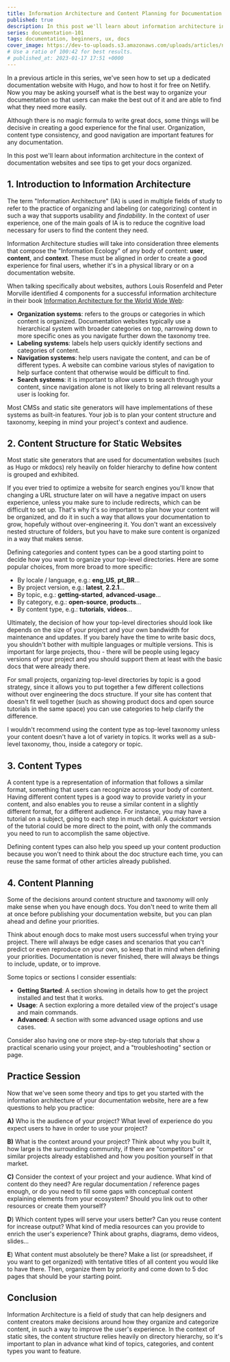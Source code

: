 ```yaml
---
title: Information Architecture and Content Planning for Documentation Websites
published: true
description: In this post we'll learn about information architecture in the context of documentation websites and see tips to get your docs organized.
series: documentation-101
tags: documentation, beginners, ux, docs 
cover_image: https://dev-to-uploads.s3.amazonaws.com/uploads/articles/nwcbj13cat0oopyqqbm1.png
# Use a ratio of 100:42 for best results.
# published_at: 2023-01-17 17:51 +0000
---
```


In a previous article in this series, we've seen how to set up a dedicated documentation website with Hugo, and how to host it for free on Netlify. Now you may be asking yourself what is the best way to organize your documentation so that users can make the best out of it and are able to find what they need more easily.

Although there is no magic formula to write great docs, some things will be decisive in creating a good experience for the final user. Organization, content type consistency, and good navigation are important features for any documentation.

In this post we'll learn about information architecture in the context of documentation websites and see tips to get your docs organized.

## 1. Introduction to Information Architecture
The term "Information Architecture" (IA) is used in multiple fields of study to refer to the practice of organizing and labeling (or categorizing) content in such a way that supports usability and _findability_. In the context of user experience, one of the main goals of IA is to reduce the cognitive load necessary for users to find the content they need.

Information Architecture studies will take into consideration three elements that compose the "Information Ecology" of any body of content: **user**, **content**, and **context**. These must be aligned in order to create a good experience for final users, whether it's in a physical library or on a documentation website.

When talking specifically about websites, authors Louis Rosenfeld and Peter Morville identified 4 components for a successful information architecture in their book [Information Architecture for the World Wide Web](https://books.google.nl/books/about/Information_Architecture_for_the_World_W.html?id=hLdcLklZOFAC&redir_esc=y):

- **Organization systems**: refers to the groups or categories in which content is organized. Documentation websites typically use a hierarchical system with broader categories on top, narrowing down to more specific ones as you navigate further down the taxonomy tree.
- **Labeling systems**: labels help users quickly identify sections and categories of content.
- **Navigation systems**: help users navigate the content, and can be of different types. A website can combine various styles of navigation to help surface content that otherwise would be difficult to find.
- **Search systems**: it is important to allow users to search through your content, since navigation alone is not likely to bring all relevant results a user is looking for.

Most CMSs and static site generators will have implementations of these systems as built-in features. Your job is to plan your content structure and taxonomy, keeping in mind your project's context and audience.

## 2. Content Structure for Static Websites
Most static site generators that are used for documentation websites (such as Hugo or mkdocs) rely heavily on folder hierarchy to define how content is grouped and exhibited.

If you ever tried to optimize a website for search engines you'll know that changing a URL structure later on will have a negative impact on users experience, unless you make sure to include redirects, which can be difficult to set up. That's why it's so important to plan how your content will be organized, and do it in such a way that allows your documentation to grow, hopefuly without over-engineering it. You don't want an excessively nested structure of folders, but you have to make sure content is organized in a way that makes sense.

Defining categories and content types can be a good starting point to decide how you want to organize your top-level directories. Here are some popular choices, from more broad to more specific:

- By locale / language, e.g.: **eng_US**, **pt_BR**...
- By project version, e.g.: **latest**, **2.2.1**...
- By topic, e.g.: **getting-started**, **advanced-usage**...
- By category, e.g.: **open-source**, **products**...
- By content type, e.g.: **tutorials**, **videos**...

Ultimately, the decision of how your top-level directories should look like depends on the size of your project and your own bandwidth for maintenance and updates. If you barely have the time to write basic docs, you shouldn't bother with multiple languages or multiple versions. This is important for large projects, thou - there will be people using legacy versions of your project and you should support them at least with the basic docs that were already there.

For small projects, organizing top-level directories by topic is a good strategy, since it allows you to put together a few different collections without over engineering the docs structure. If your site has content that doesn't fit well together (such as showing product docs and open source tutorials in the same space) you can use categories to help clarify the difference. 

I wouldn't recommend using the content type as top-level taxonomy unless your content doesn't have a lot of variety in topics. It works well as a sub-level taxonomy, thou, inside a category or topic.

## 3. Content Types
A content type is a representation of information that follows a similar format, something that users can recognize across your body of content. Having different content types is a good way to provide variety in your content, and also enables you to reuse a similar content in a slightly different format, for a different audience. For instance, you may have a tutorial on a subject, going to each step in much detail. A _quickstart_ version of the tutorial could be more direct to the point, with only the commands you need to run to accomplish the same objective.

Defining content types can also help you speed up your content production because you won't need to think about the doc structure each time, you can reuse the same format of other articles already published.

## 4. Content Planning

Some of the decisions around content structure and taxonomy will only make sense when you have enough docs. You don't need to write them all at once before publishing your documentation website, but you can plan ahead and define your priorities.

Think about enough docs to make most users successful when trying your project. There will always be edge cases and scenarios that you can't predict or even reproduce on your own, so keep that in mind when defining your priorities. Documentation is never finished, there will always be things to include, update, or to improve.

Some topics or sections I consider essentials:

- **Getting Started**: A section showing in details how to get the project installed and test that it works.
- **Usage**: A section exploring a more detailed view of the project's usage and main commands.
- **Advanced**: A section with some advanced usage options and use cases.

Consider also having one or more step-by-step tutorials that show a practical scenario using your project, and a "troubleshooting" section or page.

## Practice Session
Now that we've seen some theory and tips to get you started with the information architecture of your documentation website, here are a few questions to help you practice:

**A)** Who is the audience of your project? What level of experience do you expect users to have in order to use your project?

**B)** What is the context around your project? Think about why you built it, how large is the surrounding community, if there are "competitors" or similar projects already established and how you position yourself in that market.

**C)** Consider the context of your project and your audience. What kind of content do they need? Are regular documentation / reference pages enough, or do you need to fill some gaps with conceptual content explaining elements from your ecosystem? Should you link out to other resources or create them yourself? 

**D**) Which content types will serve your users better? Can you reuse content for increase output? What kind of media resources can you provide to enrich the user's experience? Think about graphs, diagrams, demo videos, slides...

**E**) What content must absolutely be there? Make a list (or spreadsheet, if you want to get organized) with tentative titles of all content you would like to have there. Then, organize them by priority and come down to 5 doc pages that should be your starting point.

## Conclusion

Information Architecture is a field of study that can help designers and content creators make decisions around how they organize and categorize content, in such a way to improve the user's experience. In the context of static sites, the content structure relies heavily on directory hierarchy, so it's important to plan in advance what kind of topics, categories, and content types you want to feature.
